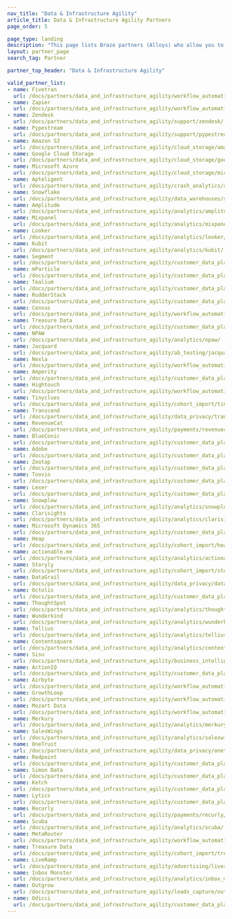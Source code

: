 ```yaml
---
nav_title: "Data & Infrastructure Agility"
article_title: Data & Infrastructure Agility Partners
page_order: 5

page_type: landing
description: "This page lists Braze partners (Alloys) who allow you to send, store, and otherwise coordinate your data across different tools and providers."
layout: partner_page
search_tag: Partner

partner_top_header: "Data & Infrastructure Agility"

valid_partner_list:
- name: Fivetran
  url: /docs/partners/data_and_infrastructure_agility/workflow_automation/fivetran/
- name: Zapier
  url: /docs/partners/data_and_infrastructure_agility/workflow_automation/zapier/
- name: Zendesk
  url: /docs/partners/data_and_infrastructure_agility/support/zendesk/
- name: Pypestream
  url: /docs/partners/data_and_infrastructure_agility/support/pypestream/
- name: Amazon S3
  url: /docs/partners/data_and_infrastructure_agility/cloud_storage/amazon_s3/
- name: Google Cloud Storage
  url: /docs/partners/data_and_infrastructure_agility/cloud_storage/google_cloud_storage_for_currents/
- name: Microsoft Azure
  url: /docs/partners/data_and_infrastructure_agility/cloud_storage/microsoft_azure_blob_storage_for_currents/
- name: Apteligent
  url: /docs/partners/data_and_infrastructure_agility/crash_analytics/apteligent/
- name: Snowflake
  url: /docs/partners/data_and_infrastructure_agility/data_warehouses/snowflake/
- name: Amplitude
  url: /docs/partners/data_and_infrastructure_agility/analytics/amplitude_for_currents/
- name: Mixpanel
  url: /docs/partners/data_and_infrastructure_agility/analytics/mixpanel_for_currents/
- name: Looker
  url: /docs/partners/data_and_infrastructure_agility/analytics/looker/
- name: Kubit
  url: /docs/partners/data_and_infrastructure_agility/analytics/kubit/
- name: Segment
  url: /docs/partners/data_and_infrastructure_agility/customer_data_platform/segment/
- name: mParticle
  url: /docs/partners/data_and_infrastructure_agility/customer_data_platform/mParticle/mparticle_for_currents/
- name: Tealium
  url: /docs/partners/data_and_infrastructure_agility/customer_data_platform/tealium/
- name: RudderStack
  url: /docs/partners/data_and_infrastructure_agility/customer_data_platform/rudderstack/
- name: Census
  url: /docs/partners/data_and_infrastructure_agility/workflow_automation/census/
- name: Treasure Data
  url: /docs/partners/data_and_infrastructure_agility/customer_data_platform/treasure_data/
- name: NPAW
  url: /docs/partners/data_and_infrastructure_agility/analytics/npaw/
- name: Jacquard
  url: /docs/partners/data_and_infrastructure_agility/ab_testing/jacquard/
- name: Nexla
  url: /docs/partners/data_and_infrastructure_agility/workflow_automation/nexla/
- name: Amperity
  url: /docs/partners/data_and_infrastructure_agility/customer_data_platform/amperity/
- name: Hightouch
  url: /docs/partners/data_and_infrastructure_agility/workflow_automation/hightouch/
- name: Tinyclues
  url: /docs/partners/data_and_infrastructure_agility/cohort_import/tinyclues/
- name: Transcend
  url: /docs/partners/data_and_infrastructure_agility/data_privacy/transcend/
- name: RevenueCat
  url: /docs/partners/data_and_infrastructure_agility/payments/revenuecat/
- name: BlueConic
  url: /docs/partners/data_and_infrastructure_agility/customer_data_platform/blueconic/
- name: Adobe
  url: /docs/partners/data_and_infrastructure_agility/customer_data_platform/adobe/
- name: Zeotap
  url: /docs/partners/data_and_infrastructure_agility/customer_data_platform/zeotap/
- name: Toovio
  url: /docs/partners/data_and_infrastructure_agility/customer_data_platform/toovio/
- name: Lexer
  url: /docs/partners/data_and_infrastructure_agility/customer_data_platform/lexer/
- name: Snowplow
  url: /docs/partners/data_and_infrastructure_agility/analytics/snowplow/
- name: Clarisights
  url: /docs/partners/data_and_infrastructure_agility/analytics/clarisights/
- name: Microsoft Dynamics 365
  url: /docs/partners/data_and_infrastructure_agility/customer_data_platform/dynamics_365_customer_insights/
- name: Heap
  url: /docs/partners/data_and_infrastructure_agility/cohort_import/heap/
- name: actionable.me
  url: /docs/partners/data_and_infrastructure_agility/analytics/actionableme/
- name: Storyly
  url: /docs/partners/data_and_infrastructure_agility/cohort_import/storyly/
- name: DataGrail
  url: /docs/partners/data_and_infrastructure_agility/data_privacy/datagrail/  
- name: Octolis
  url: /docs/partners/data_and_infrastructure_agility/customer_data_platform/octolis/
- name: ThoughtSpot
  url: /docs/partners/data_and_infrastructure_agility/analytics/thoughtspot/
- name: Wunderkind
  url: /docs/partners/data_and_infrastructure_agility/analytics/wunderkind/
- name: Tellius
  url: /docs/partners/data_and_infrastructure_agility/analytics/tellius/
- name: Contentsquare
  url: /docs/partners/data_and_infrastructure_agility/analytics/contentsquare/
- name: Sisu
  url: /docs/partners/data_and_infrastructure_agility/business_intelligence/sisu_data/
- name: ActionIQ
  url: /docs/partners/data_and_infrastructure_agility/customer_data_platform/actioniq/
- name: Airbyte
  url: /docs/partners/data_and_infrastructure_agility/workflow_automation/airbyte/
- name: GrowthLoop
  url: /docs/partners/data_and_infrastructure_agility/workflow_automation/growthloop/
- name: Mozart Data
  url: /docs/partners/data_and_infrastructure_agility/workflow_automation/mozart_data/
- name: Merkury
  url: /docs/partners/data_and_infrastructure_agility/analytics/merkury/
- name: SalesWings
  url: /docs/partners/data_and_infrastructure_agility/analytics/saleswings/
- name: OneTrust
  url: /docs/partners/data_and_infrastructure_agility/data_privacy/onetrust/
- name: Redpoint
  url: /docs/partners/data_and_infrastructure_agility/customer_data_platform/redpoint/
- name: Simon Data
  url: /docs/partners/data_and_infrastructure_agility/customer_data_platform/simondata/
- name: Ketch
  url: /docs/partners/data_and_infrastructure_agility/customer_data_platform/ketch/
- name: Lytics
  url: /docs/partners/data_and_infrastructure_agility/customer_data_platform/lytics/
- name: Recurly
  url: /docs/partners/data_and_infrastructure_agility/payments/recurly/
- name: Scuba
  url: /docs/partners/data_and_infrastructure_agility/analytics/scuba/
- name: MetaRouter
  url: /docs/partners/data_and_infrastructure_agility/workflow_automation/metarouter/
- name: Treasure Data
  url: /docs/partners/data_and_infrastructure_agility/cohort_import/treasuredata/
- name: LiveRamp
  url: /docs/partners/data_and_infrastructure_agility/advertising/liveramp/
- name: Inbox Monster
  url: /docs/partners/data_and_infrastructure_agility/analytics/inbox_monster/
- name: Outgrow
  url: /docs/partners/data_and_infrastructure_agility/leads_capture/outgrow/
- name: Odicci
  url: /docs/partners/data_and_infrastructure_agility/customer_data_platform/odicci/
---
```

